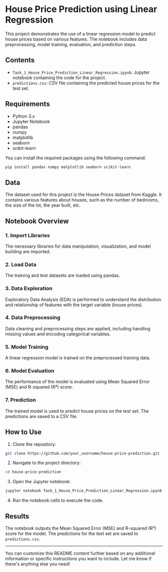 # House Price Prediction using Linear Regression

This project demonstrates the use of a linear regression model to predict house prices based on various features. The notebook includes data preprocessing, model training, evaluation, and prediction steps.

## Contents

- `Task_1_House_Price_Prediction_Linear_Regression.ipynb`: Jupyter notebook containing the code for the project.
- `predictions.csv`: CSV file containing the predicted house prices for the test set.

## Requirements

- Python 3.x
- Jupyter Notebook
- pandas
- numpy
- matplotlib
- seaborn
- scikit-learn

You can install the required packages using the following command:
```bash
pip install pandas numpy matplotlib seaborn scikit-learn
```

## Data

The dataset used for this project is the House Prices dataset from Kaggle. It contains various features about houses, such as the number of bedrooms, the size of the lot, the year built, etc.

## Notebook Overview

### 1. Import Libraries
The necessary libraries for data manipulation, visualization, and model building are imported.

### 2. Load Data
The training and test datasets are loaded using pandas.

### 3. Data Exploration
Exploratory Data Analysis (EDA) is performed to understand the distribution and relationship of features with the target variable (house prices).

### 4. Data Preprocessing
Data cleaning and preprocessing steps are applied, including handling missing values and encoding categorical variables.

### 5. Model Training
A linear regression model is trained on the preprocessed training data.

### 6. Model Evaluation
The performance of the model is evaluated using Mean Squared Error (MSE) and R-squared (R²) score.

### 7. Prediction
The trained model is used to predict house prices on the test set. The predictions are saved to a CSV file.

## How to Use

1. Clone the repository:
```bash
git clone https://github.com/your_username/house-price-prediction.git
```

2. Navigate to the project directory:
```bash
cd house-price-prediction
```

3. Open the Jupyter notebook:
```bash
jupyter notebook Task_1_House_Price_Prediction_Linear_Regression.ipynb
```

4. Run the notebook cells to execute the code.

## Results

The notebook outputs the Mean Squared Error (MSE) and R-squared (R²) score for the model. The predictions for the test set are saved to `predictions.csv`.

---

You can customize this README content further based on any additional information or specific instructions you want to include. Let me know if there's anything else you need!
